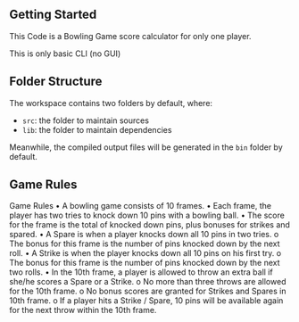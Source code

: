 ## Getting Started

This Code is a Bowling Game score calculator for only one player.

This is only basic CLI (no GUI)

## Folder Structure

The workspace contains two folders by default, where:

- `src`: the folder to maintain sources
- `lib`: the folder to maintain dependencies

Meanwhile, the compiled output files will be generated in the `bin` folder by default.

## Game Rules

Game Rules
• A bowling game consists of 10 frames.
• Each frame, the player has two tries to knock down 10 pins with a bowling ball.
• The score for the frame is the total of knocked down pins, plus bonuses for strikes and
spared.
• A Spare is when a player knocks down all 10 pins in two tries.
    o The bonus for this frame is the number of pins knocked down by the next roll.
• A Strike is when the player knocks down all 10 pins on his first try.
    o The bonus for this frame is the number of pins knocked down by the next two rolls.
• In the 10th frame, a player is allowed to throw an extra ball if she/he scores a Spare or a Strike.
    o No more than three throws are allowed for the 10th frame.
    o No bonus scores are granted for Strikes and Spares in 10th frame.
    o If a player hits a Strike / Spare, 10 pins will be available again for the next throw within the 10th frame.